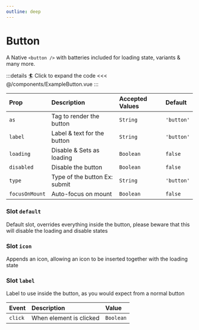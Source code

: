 ```yaml
---
outline: deep
---
```


# Button

A Native `<button />`  with batteries included for loading state, variants & many more.

<!--@include: ../../parts/title-preview.md-->

<ExampleButton />

:::details :surfer: Click to expand the code
<<< @/components/ExampleButton.vue
:::


<!--@include: ../../parts/title-props.md-->

| Prop           | Description                   | Accepted Values | Default    |
|:---------------|:------------------------------|:----------------|:-----------|
| `as`           | Tag to render the button      | `String`        | `'button'` |
| `label`        | Label & text for the button   | `String`        | `'button'` |
| `loading`      | Disable & Sets as loading     | `Boolean`       | `false`    |
| `disabled`     | Disable the button            | `Boolean`       | `false`    |
| `type`         | Type of the button Ex: submit | `String`        | `'button'` |
| `focusOnMount` | Auto-focus on mount           | `Boolean`       | `false`    |


<!--@include: ../../parts/title-slots.md-->

### Slot `default`

Default slot, overrides everything inside the button, please beware that this will disable the loading and disable states

### Slot `icon`

Appends an icon, allowing an icon to be inserted together with the loading state

### Slot `label`

Label to use inside the button, as you would expect from a normal button

<!--@include: ../../parts/title-events.md-->

| Event   | Description             | Value     |
|:--------|:------------------------|:----------|
| `click` | When element is clicked | `Boolean` |







